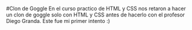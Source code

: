 #Clon de Goggle
En el curso practico de HTML y CSS nos retaron a hacer un clon de goggle solo con HTML y CSS antes de hacerlo con el profesor Diego Granda. Este fue mi primer intento :)